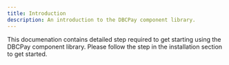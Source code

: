 ```yaml
---
title: Introduction
description: An introduction to the DBCPay component library.
---
```


This documenation contains detailed step required to get starting using the DBCPay component library.
Please follow the step in the installation section to get started.
